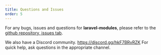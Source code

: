 ```yaml
---
title: Questions and Issues
order: 5
---
```


For any bugs, issues and questions for __laravel-modules__, please refer to the [github repository, issues tab](https://github.com/nWidart/laravel-modules/issues).

We also have a Discord community. https://discord.gg/hkF7BRvRZK For quick help, ask questions in the appropriate channel.
